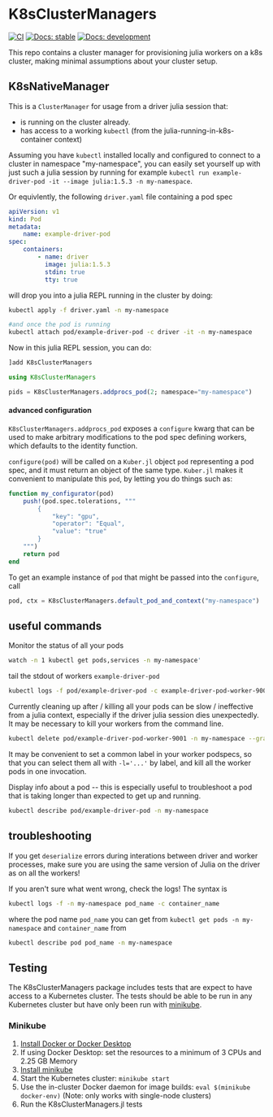 # K8sClusterManagers

[![CI](https://github.com/beacon-biosignals/K8sClusterManagers.jl/actions/workflows/CI.yml/badge.svg)](https://github.com/beacon-biosignals/K8sClusterManagers.jl/actions/workflows/CI.yml)
[![Docs: stable](https://img.shields.io/badge/docs-stable-blue.svg)](https://beacon-biosignals.github.io/K8sClusterManagers.jl/stable)
[![Docs: development](https://img.shields.io/badge/docs-dev-blue.svg)](https://beacon-biosignals.github.io/K8sClusterManagers.jl/dev)

This repo contains a cluster manager for provisioning julia workers on a k8s cluster, making minimal assumptions about your cluster setup.

## K8sNativeManager

This is a `ClusterManager` for usage from a driver julia session that:
- is running on the cluster already.
- has access to a working `kubectl` (from the julia-running-in-k8s-container context)

Assuming you have `kubectl` installed locally and configured to connect to a cluster in namespace "my-namespace",
you can easily set yourself up with just such a julia session by running for example `kubectl run example-driver-pod -it --image julia:1.5.3 -n my-namespace`.

Or equivlently, the following `driver.yaml` file containing a pod spec

```yaml
apiVersion: v1
kind: Pod
metadata:
    name: example-driver-pod
spec:
    containers:
        - name: driver
          image: julia:1.5.3
          stdin: true
          tty: true
```

will drop you into a julia REPL running in the cluster by doing:

```bash
kubectl apply -f driver.yaml -n my-namespace

#and once the pod is running
kubectl attach pod/example-driver-pod -c driver -it -n my-namespace
```

Now in this julia REPL session, you can do:

```julia
]add K8sClusterManagers

using K8sClusterManagers

pids = K8sClusterManagers.addprocs_pod(2; namespace="my-namespace")
```

#### advanced configuration

`K8sClusterManagers.addprocs_pod` exposes a `configure` kwarg that can be used to make arbitrary modifications to the pod spec defining workers, which defaults to the identity function.

`configure(pod)` will be called on a `Kuber.jl` object `pod` representing a pod spec, and it must return an object of the same type. `Kuber.jl` makes it convenient to manipulate this `pod`, by letting you do things such as:

```julia
function my_configurator(pod)
    push!(pod.spec.tolerations, """
        {
            "key": "gpu",
            "operator": "Equal",
            "value": "true"
        }
    """)
    return pod
end
```

To get an example instance of `pod` that might be passed into the `configure`, call

```julia
pod, ctx = K8sClusterManagers.default_pod_and_context("my-namespace")
```


## useful commands

Monitor the status of all your pods
```bash
watch -n 1 kubectl get pods,services -n my-namespace'
```

tail the stdout of workers `example-driver-pod`
```bash
kubectl logs -f pod/example-driver-pod -c example-driver-pod-worker-9001 -n my-namespace
```

Currently cleaning up after / killing all your pods can be slow / ineffective from a julia context, especially if the driver julia session dies unexpectedly. It may be necessary to kill your workers from the command line.
```bash
kubectl delete pod/example-driver-pod-worker-9001 -n my-namespace --grace-period=0 --force=true
```
It may be convenient to set a common label in your worker podspecs, so that you can select them all with `-l='...'` by label, and kill all the worker pods in one invocation.


Display info about a pod -- this is especially useful to troubleshoot a pod that is taking longer than expected to get up and running.
```bash
kubectl describe pod/example-driver-pod -n my-namespace
```

## troubleshooting

If you get `deserialize` errors during interations between driver and worker processes, make sure you are using the same version of Julia on the driver as on all the workers!

If you aren't sure what went wrong, check the logs! The syntax is
```bash
kubectl logs -f -n my-namespace pod_name -c container_name
```
where the pod name `pod_name` you can get from `kubectl get pods -n my-namespace` and `container_name` from 
```bash
kubectl describe pod pod_name -n my-namespace
```

## Testing

The K8sClusterManagers package includes tests that are expect to have access to a Kubernetes
cluster. The tests should be able to be run in any Kubernetes cluster but have only been
run with [minikube](https://minikube.sigs.k8s.io/).

### Minikube

1. [Install Docker or Docker Desktop](https://docs.docker.com/get-docker/)
2. If using Docker Desktop: set the resources to a minimum of 3 CPUs and 2.25 GB Memory
3. [Install minikube](https://minikube.sigs.k8s.io/docs/start/)
4. Start the Kubernetes cluster: `minikube start`
5. Use the in-cluster Docker daemon for image builds: `eval $(minikube docker-env)` (Note: only works with single-node clusters)
6. Run the K8sClusterManagers.jl tests
